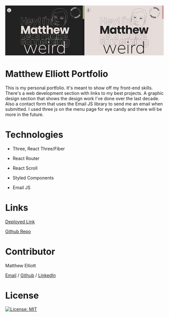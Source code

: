 ![Screenshot](splash.png)
# Matthew Elliott Portfolio

This is my personal portfolio. It's meant to show off my front-end skills. There's a web development section with links to my best projects. A graphic design section that shows the design work I've done over the last decade. Also a contact form that uses the Email JS library to send me an email when submitted. I used three js on the menu page for eye candy and there will be more in the future.



# Technologies

- Three, React Three/Fiber

- React Router 

- React Scroll

- Styled Components
  
- Email JS


# Links

[Deployed Link](https://melliott.co/) 

[Github Repo](https://github.com/MatteoThomas/portfolio6)

# Contributor

Matthew Elliott

[Email](mailto:matt.ell@pm.me) /
[Github](https://github.com/MatteoThomas/) /
[LinkedIn](https://www.linkedin.com/in/matthewell/)

# License

[![License: MIT](https://img.shields.io/badge/License-MIT-yellow.svg)](https://opensource.org/licenses/MIT)
